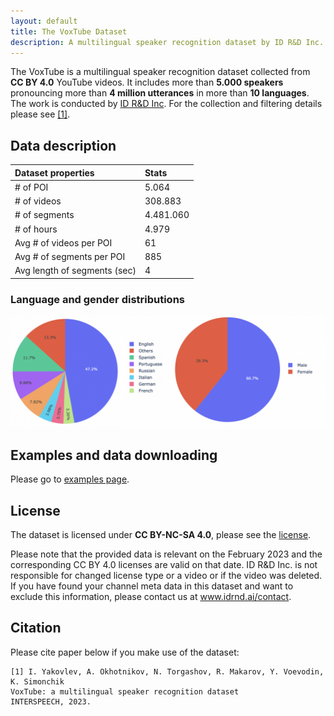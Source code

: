 ```yaml
---
layout: default
title: The VoxTube Dataset
description: A multilingual speaker recognition dataset by ID R&D Inc.
---
```


The VoxTube is a multilingual speaker recognition dataset collected from  **CC BY 4.0** YouTube videos. It includes more than **5.000 speakers** pronouncing more than **4 million utterances** in more than **10 languages**. The work is conducted by [ID R&D Inc](https://www.idrnd.ai). For the collection and filtering details please see [[1]](#citation).

## Data description

| Dataset properties           | Stats     |
|:-----------------------------|:----------|
| # of POI                     | 5.064     |
| # of videos                  | 308.883   |
| # of segments                | 4.481.060 |
| # of hours                   | 4.979     |
| Avg # of videos per POI      | 61        |
| Avg # of segments per POI    | 885       |
| Avg length of segments (sec) | 4         |

###  Language and gender distributions
![Distributions](./resources/img/lang_gender.png)

## Examples and data downloading

Please go to [examples page](./examples/README.md).


## License

The dataset is licensed under **CC BY-NC-SA 4.0**, please see the [license](LICENSE).

Please note that the provided data is relevant on the February 2023 and the corresponding CC BY 4.0 licenses are valid on that date. ID R&D Inc. is not responsible for changed license type or a video or if the video was deleted. If you have found your channel meta data in this dataset and want to exclude this information, please contact us at www.idrnd.ai/contact.


## Citation

Please cite paper below if you make use of the dataset:

```
[1] I. Yakovlev, A. Okhotnikov, N. Torgashov, R. Makarov, Y. Voevodin, K. Simonchik
VoxTube: a multilingual speaker recognition dataset  
INTERSPEECH, 2023.
```